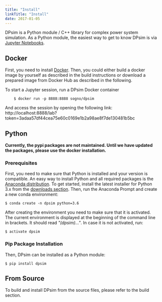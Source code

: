 ```yaml
---
title: "Install"
linkTitle: "Install"
date: 2017-01-05
---
```


DPsim is a Python module / C++ library for complex power system
simulation. As a Python module, the easiest way to get to know DPsim is
via [Jupyter Notebooks](https://jupyter-notebook-beginner-guide.readthedocs.io/en/latest/).

## Docker

First, you need to install [Docker](https://docs.docker.com/install/).
Then, you could either build a docker image by yourself as described in the build instructions or download a prepared image from Docker Hub as described in the following.

To start a Jupyter session, run a DPsim Docker container

		$ docker run -p 8888:8888 sogno/dpsim

And access the session by opening the following link: http://localhost:8888/lab?token=3adaa57df44cea75e60c0169e1b2a98ae8f7de130481b5bc

## Python

**Currently, the pypi packages are not maintained. Until we have updated the packages, please use the docker installation.**

### Prerequisites

First, you need to make sure that Python is installed and your version is compatible.
An easy way to install Python and all required packages is the [Anaconda distribution](https://www.anaconda.com/).
To get started, install the latest installer for Python 3.x from the [downloads section](https://www.anaconda.com/download/).
Then, run the Anaconda Prompt and create a new conda environment:

	$ conda create -n dpsim python=3.6

After creating the environment you need to make sure that it is activated.
The current environment is displayed at the beginning of the command line in brackets.
It should read *"(dpsim)..."*.
In case it is not activated, run:

	$ activate dpsim


### Pip Package Installation

Then, DPsim can be installed as a Python module:

	$ pip install dpsim


## From Source

To build and install DPsim from the source files, please refer to the build section.